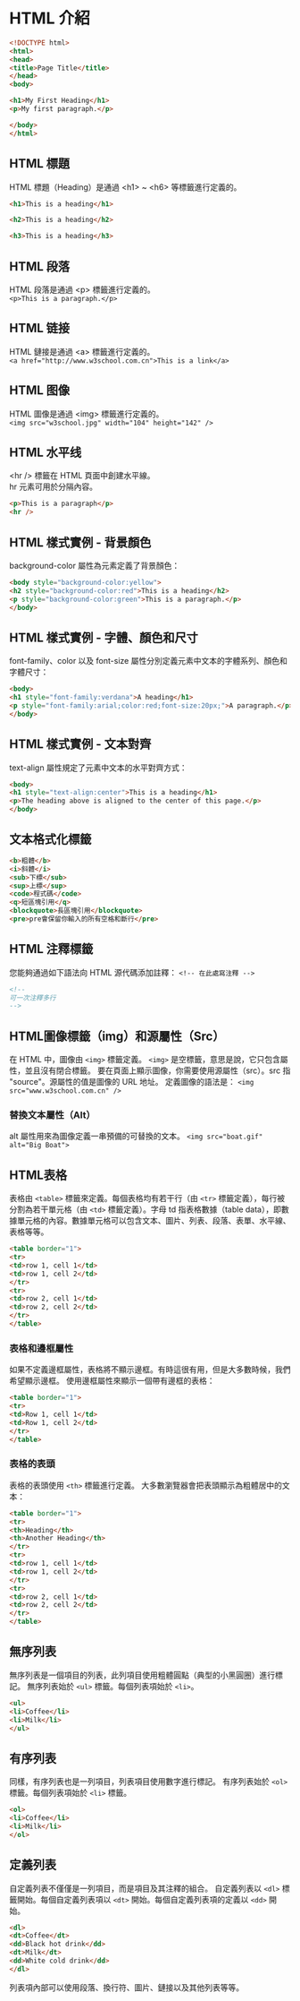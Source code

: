 # HTML 介紹

```html
<!DOCTYPE html>
<html>
<head>
<title>Page Title</title>
</head>
<body>

<h1>My First Heading</h1>
<p>My first paragraph.</p>

</body>
</html>
```

## HTML 標題

HTML 標題（Heading）是通過 &lt;h1&gt; ~ &lt;h6&gt; 等標籤進行定義的。  
```html
<h1>This is a heading</h1>

<h2>This is a heading</h2>

<h3>This is a heading</h3>
```

## HTML 段落

HTML 段落是通過 &lt;p&gt; 標籤進行定義的。  
`<p>This is a paragraph.</p>`

## HTML 链接

HTML 鏈接是通過 &lt;a&gt; 標籤進行定義的。  
`<a href="http://www.w3school.com.cn">This is a link</a>`

## HTML 图像

HTML 圖像是通過 &lt;img&gt; 標籤進行定義的。  
`<img src="w3school.jpg" width="104" height="142" />`

## HTML 水平线

&lt;hr /&gt; 標籤在 HTML 頁面中創建水平線。  
hr 元素可用於分隔內容。

```html
<p>This is a paragraph</p>
<hr />
```
## HTML 樣式實例 - 背景顏色
background-color 屬性為元素定義了背景顏色：
```html
<body style="background-color:yellow">
<h2 style="background-color:red">This is a heading</h2>
<p style="background-color:green">This is a paragraph.</p>
</body>
```
## HTML 樣式實例 - 字體、顏色和尺寸
font-family、color 以及 font-size 屬性分別定義元素中文本的字體系列、顏色和字體尺寸：
```html
<body>
<h1 style="font-family:verdana">A heading</h1>
<p style="font-family:arial;color:red;font-size:20px;">A paragraph.</p>
</body>
```
## HTML 樣式實例 - 文本對齊
text-align 屬性規定了元素中文本的水平對齊方式：
```html
<body>
<h1 style="text-align:center">This is a heading</h1>
<p>The heading above is aligned to the center of this page.</p>
</body>
```
## 文本格式化標籤
```html
<b>粗體</b>
<i>斜體</i>
<sub>下標</sub>
<sup>上標</sup>
<code>程式碼</code>
<q>短區塊引用</q>
<blockquote>長區塊引用</blockquote>
<pre>pre會保留你輸入的所有空格和斷行</pre>
```
## HTML 注釋標籤
您能夠通過如下語法向 HTML 源代碼添加註釋：
`<!-- 在此處寫注釋 -->`
```html
<!--
可一次注釋多行
-->
```
## HTML圖像標籤（img）和源屬性（Src）
在 HTML 中，圖像由 `<img>` 標籤定義。
`<img>` 是空標籤，意思是說，它只包含屬性，並且沒有閉合標籤。
要在頁面上顯示圖像，你需要使用源屬性（src）。src 指 "source"。源屬性的值是圖像的 URL 地址。
定義圖像的語法是：
`<img src="www.w3school.com.cn" />`
### 替換文本屬性（Alt）
alt 屬性用來為圖像定義一串預備的可替換的文本。
`<img src="boat.gif" alt="Big Boat">`
## HTML表格
表格由 `<table>` 標籤來定義。每個表格均有若干行（由 `<tr>` 標籤定義），每行被分割為若干單元格（由 `<td>` 標籤定義）。字母 td 指表格數據（table data），即數據單元格的內容。數據單元格可以包含文本、圖片、列表、段落、表單、水平線、表格等等。
```html
<table border="1">
<tr>
<td>row 1, cell 1</td>
<td>row 1, cell 2</td>
</tr>
<tr>
<td>row 2, cell 1</td>
<td>row 2, cell 2</td>
</tr>
</table>
```
### 表格和邊框屬性
如果不定義邊框屬性，表格將不顯示邊框。有時這很有用，但是大多數時候，我們希望顯示邊框。
使用邊框屬性來顯示一個帶有邊框的表格：
```html
<table border="1">
<tr>
<td>Row 1, cell 1</td>
<td>Row 1, cell 2</td>
</tr>
</table>
```
### 表格的表頭
表格的表頭使用 `<th>` 標籤進行定義。
大多數瀏覽器會把表頭顯示為粗體居中的文本：
```html
<table border="1">
<tr>
<th>Heading</th>
<th>Another Heading</th>
</tr>
<tr>
<td>row 1, cell 1</td>
<td>row 1, cell 2</td>
</tr>
<tr>
<td>row 2, cell 1</td>
<td>row 2, cell 2</td>
</tr>
</table>
```
## 無序列表
無序列表是一個項目的列表，此列項目使用粗體圓點（典型的小黑圓圈）進行標記。
無序列表始於 `<ul>` 標籤。每個列表項始於 `<li>`。
```html
<ul>
<li>Coffee</li>
<li>Milk</li>
</ul>
```
## 有序列表
同樣，有序列表也是一列項目，列表項目使用數字進行標記。
有序列表始於 `<ol>` 標籤。每個列表項始於 `<li>` 標籤。
```html
<ol>
<li>Coffee</li>
<li>Milk</li>
</ol>
```
## 定義列表
自定義列表不僅僅是一列項目，而是項目及其注釋的組合。
自定義列表以 `<dl>` 標籤開始。每個自定義列表項以 `<dt>` 開始。每個自定義列表項的定義以 `<dd>` 開始。
```html
<dl>
<dt>Coffee</dt>
<dd>Black hot drink</dd>
<dt>Milk</dt>
<dd>White cold drink</dd>
</dl>
```
列表項內部可以使用段落、換行符、圖片、鏈接以及其他列表等等。





